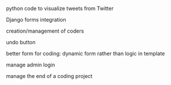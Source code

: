 python code to visualize tweets from Twitter

Django forms integration

creation/management of coders

undo button

better form for coding: dynamic form rather than logic in template

manage admin login

manage the end of a coding project
